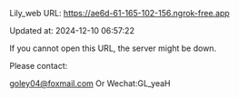 Lily_web URL: https://ae6d-61-165-102-156.ngrok-free.app

Updated at: 2024-12-10 06:57:22

If you cannot open this URL, the server might be down.

Please contact: 

goley04@foxmail.com Or Wechat:GL_yeaH